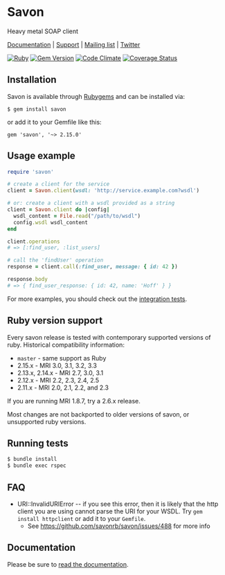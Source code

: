 # Savon

Heavy metal SOAP client

[Documentation](https://www.rubydoc.info/gems/savon/) | [Support](https://stackoverflow.com/questions/tagged/savon) |
[Mailing list](https://groups.google.com/forum/#!forum/savonrb) | [Twitter](http://twitter.com/savonrb)

[![Ruby](https://github.com/savonrb/savon/actions/workflows/ci.yml/badge.svg)](https://github.com/savonrb/savon/actions/workflows/ci.yml)
[![Gem Version](https://badge.fury.io/rb/savon.svg)](http://badge.fury.io/rb/savon)
[![Code Climate](https://codeclimate.com/github/savonrb/savon.svg)](https://codeclimate.com/github/savonrb/savon)
[![Coverage Status](https://coveralls.io/repos/savonrb/savon/badge.svg)](https://coveralls.io/r/savonrb/savon)


## Installation

Savon is available through [Rubygems](http://rubygems.org/gems/savon) and can be installed via:

```
$ gem install savon
```

or add it to your Gemfile like this:

```
gem 'savon', '~> 2.15.0'
```

## Usage example

``` ruby
require 'savon'

# create a client for the service
client = Savon.client(wsdl: 'http://service.example.com?wsdl')

# or: create a client with a wsdl provided as a string
client = Savon.client do |config|
  wsdl_content = File.read("/path/to/wsdl")
  config.wsdl wsdl_content
end

client.operations
# => [:find_user, :list_users]

# call the 'findUser' operation
response = client.call(:find_user, message: { id: 42 })

response.body
# => { find_user_response: { id: 42, name: 'Hoff' } }
```

For more examples, you should check out the
[integration tests](https://github.com/savonrb/savon/tree/version2/spec/integration).

## Ruby version support

Every savon release is tested with contemporary supported versions of ruby. Historical compatibility information:

* `master` - same support as Ruby
* 2.15.x - MRI 3.0, 3.1, 3.2, 3.3
* 2.13.x, 2.14.x - MRI 2.7, 3.0, 3.1
* 2.12.x - MRI 2.2, 2.3, 2.4, 2.5
* 2.11.x - MRI 2.0, 2.1, 2.2, and 2.3

If you are running MRI 1.8.7, try a 2.6.x release.

Most changes are not backported to older versions of savon, or unsupported ruby versions.

## Running tests

```bash
$ bundle install
$ bundle exec rspec
```

## FAQ

* URI::InvalidURIError -- if you see this error, then it is likely that the http client you are using cannot parse the URI for your WSDL. Try `gem install httpclient` or add it to your `Gemfile`.
  - See https://github.com/savonrb/savon/issues/488 for more info


## Documentation

Please be sure to [read the documentation](https://www.rubydoc.info/github/savonrb/savon/).
